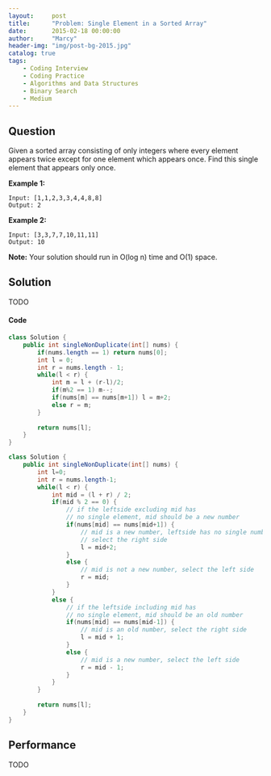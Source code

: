 ```yaml
---
layout:     post
title:      "Problem: Single Element in a Sorted Array"
date:       2015-02-18 00:00:00
author:     "Marcy"
header-img: "img/post-bg-2015.jpg"
catalog: true
tags:
    - Coding Interview
    - Coding Practice
    - Algorithms and Data Structures
    - Binary Search
    - Medium
---
```


## Question

Given a sorted array consisting of only integers where every element appears twice except for one element which appears once. Find this single element that appears only once.

**Example 1:**
```
Input: [1,1,2,3,3,4,4,8,8]
Output: 2
```

**Example 2:**
```
Input: [3,3,7,7,10,11,11]
Output: 10
```

**Note:** Your solution should run in O(log n) time and O(1) space.

## Solution
TODO

#### Code
```java
class Solution {
    public int singleNonDuplicate(int[] nums) {
        if(nums.length == 1) return nums[0];
        int l = 0;
        int r = nums.length - 1;
        while(l < r) {
            int m = l + (r-l)/2;
            if(m%2 == 1) m--;
            if(nums[m] == nums[m+1]) l = m+2;
            else r = m;
        }
        
        return nums[l];
    }
}

class Solution {
    public int singleNonDuplicate(int[] nums) {
        int l=0;
        int r = nums.length-1;
        while(l < r) {
            int mid = (l + r) / 2;
            if(mid % 2 == 0) {
                // if the leftside excluding mid has 
                // no single element, mid should be a new number
                if(nums[mid] == nums[mid+1]) {
                    // mid is a new number, leftside has no single number
                    // select the right side
                    l = mid+2;
                }
                else {
                    // mid is not a new number, select the left side
                    r = mid;
                }
            }
            else {
                // if the leftside including mid has 
                // no single element, mid should be an old number
                if(nums[mid] == nums[mid-1]) {
                    // mid is an old number, select the right side
                    l = mid + 1;
                }
                else {
                    // mid is a new number, select the left side
                    r = mid - 1;
                }
            }
        }
            
        return nums[l];
    }
}
```

## Performance
TODO
